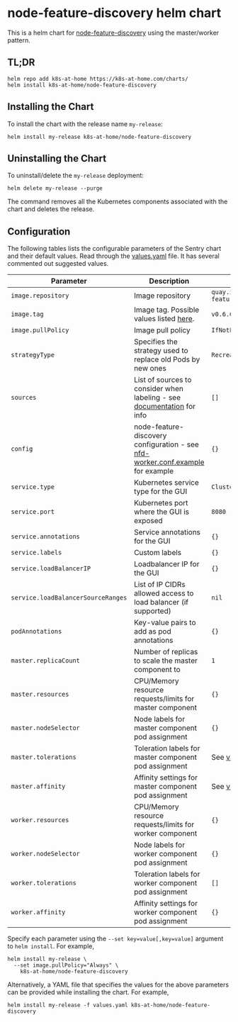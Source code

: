 # node-feature-discovery helm chart

This is a helm chart for [node-feature-discovery](https://github.com/kubernetes-sigs/node-feature-discovery) using the master/worker pattern.

## TL;DR

```shell
helm repo add k8s-at-home https://k8s-at-home.com/charts/
helm install k8s-at-home/node-feature-discovery
```

## Installing the Chart

To install the chart with the release name `my-release`:

```shell
helm install my-release k8s-at-home/node-feature-discovery
```

## Uninstalling the Chart

To uninstall/delete the `my-release` deployment:

```shell
helm delete my-release --purge
```

The command removes all the Kubernetes components associated with the chart and deletes the release.

## Configuration

The following tables lists the configurable parameters of the Sentry chart and their default values.
Read through the [values.yaml](https://github.com/k8s-at-home/charts/blob/master/charts/node-feature-discovery/values.yaml) file. It has several commented out suggested values.

| Parameter                                   | Description                                                                                  | Default                                               |
| ------------------------------------------- | -------------------------------------------------------------------------------------------- | ----------------------------------------------------- |
| `image.repository`                          | Image repository                                                                             | `quay.io/kubernetes_incubator/node-feature-discovery` |
| `image.tag`                                 | Image tag. Possible values listed [here](https://github.com/kubernetes-sigs/node-feature-discovery/releases).     | `v0.6.0`                         |
| `image.pullPolicy`                          | Image pull policy                                                                            | `IfNotPresent`                                        |
| `strategyType`                              | Specifies the strategy used to replace old Pods by new ones                                  | `Recreate`                                            |
| `sources`                                   | List of sources to consider when labeling - see [documentation](https://github.com/kubernetes-sigs/node-feature-discovery#feature-sources) for info  | `[]`                                                  |
| `config`                                    | node-feature-discovery configuration - see [nfd-worker.conf.example](https://github.com/kubernetes-sigs/node-feature-discovery/blob/master/nfd-worker.conf.example) for example  | `{}` |
| `service.type`                              | Kubernetes service type for the GUI                                                          | `ClusterIP`                                           |
| `service.port`                              | Kubernetes port where the GUI is exposed                                                     | `8080`                                                |
| `service.annotations`                       | Service annotations for the GUI                                                              | `{}`                                                  |
| `service.labels`                            | Custom labels                                                                                | `{}`                                                  |
| `service.loadBalancerIP`                    | Loadbalancer IP for the GUI                                                                  | `{}`                                                  |
| `service.loadBalancerSourceRanges`          | List of IP CIDRs allowed access to load balancer (if supported)                              | `nil`                                                 |
| `podAnnotations`                            | Key-value pairs to add as pod annotations                                                    | `{}`                                                  |
| `master.replicaCount`                       | Number of replicas to scale the master component to                                          | `1`                                                   |
| `master.resources`                          | CPU/Memory resource requests/limits for master component                                     | `{}`                                                  |
| `master.nodeSelector`                       | Node labels for master component pod assignment                                              | `{}`                                                  |
| `master.tolerations`                        | Toleration labels for master component pod assignment                                        | See [values.yaml](https://github.com/k8s-at-home/charts/blob/master/charts/node-feature-discovery/values.yaml)                                                  |
| `master.affinity`                           | Affinity settings for master component pod assignment                                        | See [values.yaml](https://github.com/k8s-at-home/charts/blob/master/charts/node-feature-discovery/values.yaml)                                                  |
| `worker.resources`                          | CPU/Memory resource requests/limits for worker component                                     | `{}`                                                  |
| `worker.nodeSelector`                       | Node labels for worker component pod assignment                                              | `{}`                                                  |
| `worker.tolerations`                        | Toleration labels for worker component pod assignment                                        | `[]`                                                  |
| `worker.affinity`                           | Affinity settings for worker component pod assignment                                        | `{}`                                                  |

Specify each parameter using the `--set key=value[,key=value]` argument to `helm install`. For example,

```console
helm install my-release \
  --set image.pullPolicy="Always" \
    k8s-at-home/node-feature-discovery
```

Alternatively, a YAML file that specifies the values for the above parameters can be provided while installing the chart. For example,

```console
helm install my-release -f values.yaml k8s-at-home/node-feature-discovery
```
